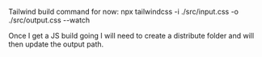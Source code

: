 Tailwind build command for now: 
npx tailwindcss -i ./src/input.css -o ./src/output.css --watch

Once I get a JS build going I will need to create a distribute folder and will then update the output path.
